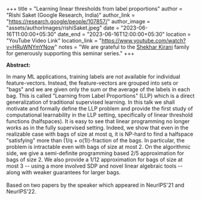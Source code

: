+++
title = "Learning linear thresholds from label proportions"
author = "Rishi Saket (Google Research, India)"
author_link = "https://research.google/people/107857/"
author_image = "assets/authorImages/rishiSaket.jpeg"
date = "2023-06-16T11:00:00+05:30"
date_end = "2023-06-16T12:00:00+05:30"
location = "YouTube Video Link"
location_link = "https://www.youtube.com/watch?v=HRuWNYmYNow"
notes = "We are grateful to the <a href = "https://www.accel.com/people/shekhar-kirani" target= "_blank">Shekhar Kirani</a> family for generously supporting this seminar series."
+++

<b>Abstract:</b> 

In many ML applications, training labels are not available for individual feature-vectors. Instead, the feature-vectors 
are grouped into sets or "bags" and we are given only the sum or the average of the labels in each bag. This is called 
"Learning from Label Proportions" (LLP) which is a direct generalization of traditional supervised learning.
In this talk we shall motivate and formally define the LLP problem and provide the first study of computational 
learnability in the LLP setting, specifically of linear threshold functions (halfspaces). It is easy to see that 
linear programming no longer works as in the fully supervised setting. Indeed, we show that even in the realizable 
case with bags of size at most q, it is NP-hard to find a halfspace "satisfying" more than (1/q + o(1))-fraction of 
the bags. In particular, the problem is intractable even with bags of size at most 2. On the algorithmic side, we 
give a semi-definite programming based 2/5 approximation for bags of size 2. We also provide a 1/12 approximation for 
bags of size at most 3 -- using a more involved SDP and novel linear algebraic tools -- along with weaker guarantees 
for larger bags.
<br><br>
Based on two papers by the speaker which appeared in NeurIPS'21 and NeurIPS'22.